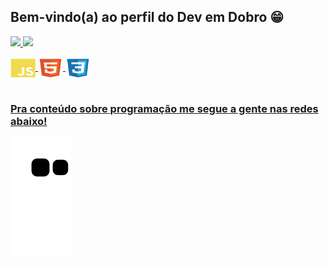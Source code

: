 ## Bem-vindo(a) ao perfil do Dev em Dobro 😁

 <div>
   <a href="https://github.com/domingos-junio">
   <img height="180em" src="https://github-readme-stats.vercel.app/api?username=domingos-junio&show_icons=true&theme=gruvbox&include_all_commits=true&count_private=true"/>
   <img height="180em" src="https://github-readme-stats.vercel.app/api/top-langs/?username=domingos-junio&layout=compact&langs_count=6&theme=tokyonight"/>

</div>
<div style="display: inline_block"><br>
  <img align="center" alt="Js" height="30" width="40" src="https://raw.githubusercontent.com/devicons/devicon/master/icons/javascript/javascript-plain.svg">
  <img align="center" alt="HTML" height="30" width="40" src="https://raw.githubusercontent.com/devicons/devicon/master/icons/html5/html5-original.svg">
  <img align="center" alt="CSS" height="30" width="40" src="https://raw.githubusercontent.com/devicons/devicon/master/icons/css3/css3-original.svg">
</div>
 
 <br>
 
  ### Pra conteúdo sobre programação me segue a gente nas redes abaixo!
 
<div> 
 


 

  ![Snake animation](https://github.com/domingos-junio/domingos-junio/blob/output/github-contribution-grid-snake.svg)

</div>

